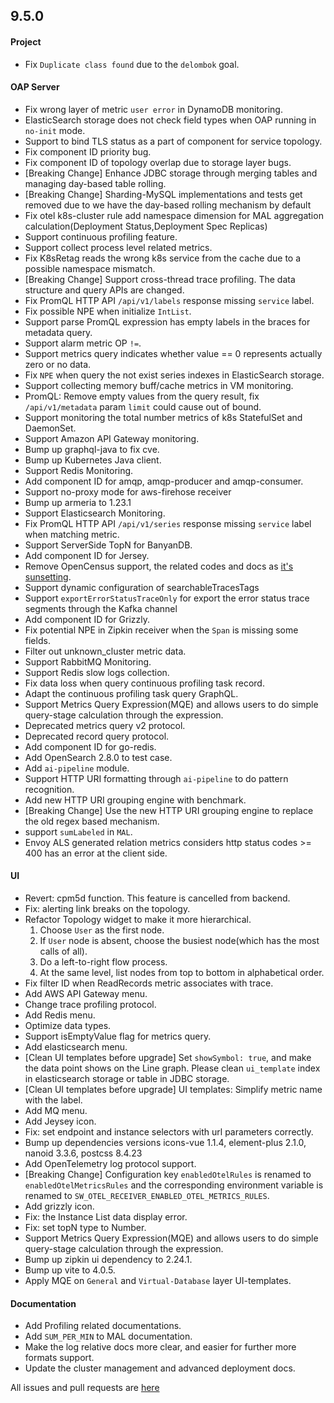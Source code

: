 ## 9.5.0

#### Project

* Fix `Duplicate class found` due to the `delombok` goal.

#### OAP Server

* Fix wrong layer of metric `user error` in DynamoDB monitoring.
* ElasticSearch storage does not check field types when OAP running in `no-init` mode.
* Support to bind TLS status as a part of component for service topology.
* Fix component ID priority bug.
* Fix component ID of topology overlap due to storage layer bugs.
* [Breaking Change] Enhance JDBC storage through merging tables and managing day-based table rolling.
* [Breaking Change] Sharding-MySQL implementations and tests get removed due to we have the day-based rolling mechanism by default
* Fix otel k8s-cluster rule add namespace dimension for MAL aggregation calculation(Deployment Status,Deployment Spec Replicas)
* Support continuous profiling feature.
* Support collect process level related metrics.
* Fix K8sRetag reads the wrong k8s service from the cache due to a possible namespace mismatch.
* [Breaking Change] Support cross-thread trace profiling. The data structure and query APIs are changed.
* Fix PromQL HTTP API `/api/v1/labels` response missing `service` label.
* Fix possible NPE when initialize `IntList`.
* Support parse PromQL expression has empty labels in the braces for metadata query.
* Support alarm metric OP `!=`.
* Support metrics query indicates whether value == 0 represents actually zero or no data.
* Fix `NPE` when query the not exist series indexes in ElasticSearch storage. 
* Support collecting memory buff/cache metrics in VM monitoring.
* PromQL: Remove empty values from the query result, fix `/api/v1/metadata` param `limit` could cause out of bound.
* Support monitoring the total number metrics of k8s StatefulSet and DaemonSet.
* Support Amazon API Gateway monitoring.
* Bump up graphql-java to fix cve.
* Bump up Kubernetes Java client.
* Support Redis Monitoring.
* Add component ID for amqp, amqp-producer and amqp-consumer.
* Support no-proxy mode for aws-firehose receiver
* Bump up armeria to 1.23.1
* Support Elasticsearch Monitoring.
* Fix PromQL HTTP API `/api/v1/series` response missing `service` label when matching metric.
* Support ServerSide TopN for BanyanDB.
* Add component ID for Jersey.
* Remove OpenCensus support, the related codes and docs as [it's sunsetting](https://opentelemetry.io/blog/2023/sunsetting-opencensus/).
* Support dynamic configuration of searchableTracesTags
* Support `exportErrorStatusTraceOnly` for export the error status trace segments through the Kafka channel
* Add component ID for Grizzly.
* Fix potential NPE in Zipkin receiver when the `Span` is missing some fields.
* Filter out unknown_cluster metric data.
* Support RabbitMQ Monitoring.
* Support Redis slow logs collection.
* Fix data loss when query continuous profiling task record.
* Adapt the continuous profiling task query GraphQL.
* Support Metrics Query Expression(MQE) and allows users to do simple query-stage calculation through the expression.
* Deprecated metrics query v2 protocol.
* Deprecated record query protocol.
* Add component ID for go-redis.
* Add OpenSearch 2.8.0 to test case.
* Add `ai-pipeline` module.
* Support HTTP URI formatting through `ai-pipeline` to do pattern recognition.
* Add new HTTP URI grouping engine with benchmark. 
* [Breaking Change] Use the new HTTP URI grouping engine to replace the old regex based mechanism.
* support `sumLabeled` in `MAL`.
* Envoy ALS generated relation metrics considers http status codes >= 400 has an error at the client side.

#### UI
* Revert: cpm5d function. This feature is cancelled from backend.
* Fix: alerting link breaks on the topology.
* Refactor Topology widget to make it more hierarchical.
  1. Choose `User` as the first node.
  2. If `User` node is absent, choose the busiest node(which has the most calls of all).
  3. Do a left-to-right flow process.
  4. At the same level, list nodes from top to bottom in alphabetical order.
* Fix filter ID when ReadRecords metric associates with trace.
* Add AWS API Gateway menu.
* Change trace profiling protocol.
* Add Redis menu.
* Optimize data types.
* Support isEmptyValue flag for metrics query.
* Add elasticsearch menu.
* [Clean UI templates before upgrade] Set `showSymbol: true`, and make the data point shows on the Line graph.
  Please clean `ui_template` index in elasticsearch storage or table in JDBC storage.
* [Clean UI templates before upgrade] UI templates: Simplify metric name with the label.
* Add MQ menu.
* Add Jeysey icon.
* Fix: set endpoint and instance selectors with url parameters correctly.
* Bump up dependencies versions icons-vue 1.1.4, element-plus 2.1.0, nanoid 3.3.6, postcss 8.4.23
* Add OpenTelemetry log protocol support.
* [Breaking Change] Configuration key `enabledOtelRules` is renamed to `enabledOtelMetricsRules` and
  the corresponding environment variable is renamed to `SW_OTEL_RECEIVER_ENABLED_OTEL_METRICS_RULES`.
* Add grizzly icon.
* Fix: the Instance List data display error.
* Fix: set topN type to Number.
* Support Metrics Query Expression(MQE) and allows users to do simple query-stage calculation through the expression.
* Bump up zipkin ui dependency to 2.24.1.
* Bump up vite to 4.0.5.
* Apply MQE on `General` and `Virtual-Database` layer UI-templates.

#### Documentation

* Add Profiling related documentations.
* Add `SUM_PER_MIN` to MAL documentation.
* Make the log relative docs more clear, and easier for further more formats support.
* Update the cluster management and advanced deployment docs.

All issues and pull requests are [here](https://github.com/apache/skywalking/milestone/169?closed=1)
